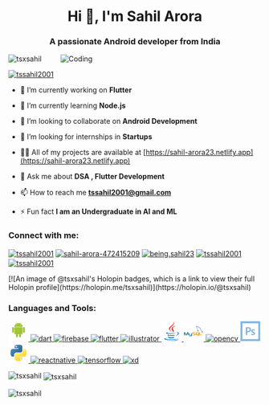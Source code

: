 


<h1 align="center">Hi 👋, I'm Sahil Arora</h1>
<h3 align="center">A passionate Android developer from India</h3>
<img align="right" alt="Coding" width="400" src="https://cdn.dribbble.com/users/1162077/screenshots/3848914/programmer.gif">
<p align="left"> <img src="https://komarev.com/ghpvc/?username=tsxsahil&label=Profile%20views&color=0e75b6&style=flat" alt="tsxsahil" /> </p>

<!-- <p align="left"> <a href="https://github.com/ryo-ma/github-profile-trophy"><img src="https://github-profile-trophy.vercel.app/?username=tsxsahil" alt="tsxsahil" /></a> </p> -->

<p align="left"> <a href="https://twitter.com/tssahil2001" target="blank"><img src="https://img.shields.io/twitter/follow/tssahil2001?logo=twitter&style=for-the-badge" alt="tssahil2001" /></a> </p>

- 🔭 I’m currently working on **Flutter**

- 🌱 I’m currently learning **Node.js**

- 👯 I’m looking to collaborate on **Android Development**

- 🤝 I’m looking for internships in **Startups**

- 👨‍💻 All of my projects are available at [https://sahil-arora23.netlify.app](https://sahil-arora23.netlify.app)

- 💬 Ask me about **DSA , Flutter Development**

- 📫 How to reach me **tssahil2001@gmail.com**

- ⚡ Fun fact **I am an Undergraduate in AI and ML**

<h3 align="left">Connect with me:</h3>
<p align="left">
<a href="https://twitter.com/tssahil2001" target="blank"><img align="center" src="https://raw.githubusercontent.com/rahuldkjain/github-profile-readme-generator/master/src/images/icons/Social/twitter.svg" alt="tssahil2001" height="30" width="40" /></a>
<a href="https://linkedin.com/in/sahil-arora-472415209" target="blank"><img align="center" src="https://raw.githubusercontent.com/rahuldkjain/github-profile-readme-generator/master/src/images/icons/Social/linked-in-alt.svg" alt="sahil-arora-472415209" height="30" width="40" /></a>
<a href="https://instagram.com/being.sahil23" target="blank"><img align="center" src="https://raw.githubusercontent.com/rahuldkjain/github-profile-readme-generator/master/src/images/icons/Social/instagram.svg" alt="being.sahil23" height="30" width="40" /></a>
<a href="https://www.leetcode.com/tssahil2001" target="blank"><img align="center" src="https://raw.githubusercontent.com/rahuldkjain/github-profile-readme-generator/master/src/images/icons/Social/leet-code.svg" alt="tssahil2001" height="30" width="40" /></a>
<a href="https://auth.geeksforgeeks.org/user/tssahil2001" target="blank"><img align="center" src="https://raw.githubusercontent.com/rahuldkjain/github-profile-readme-generator/master/src/images/icons/Social/geeks-for-geeks.svg" alt="tssahil2001" height="30" width="40" /></a>
</p>
<!-- Add Holopin badges below -->
[![An image of @tsxsahil's Holopin badges, which is a link to view their full Holopin profile](https://holopin.me/tsxsahil)](https://holopin.io/@tsxsahil)
<!-- End of Holopin badges -->
<h3 align="left">Languages and Tools:</h3>
<p align="left"> <a href="https://developer.android.com" target="_blank" rel="noreferrer"> <img src="https://raw.githubusercontent.com/devicons/devicon/master/icons/android/android-original-wordmark.svg" alt="android" width="40" height="40"/> </a> <a href="https://dart.dev" target="_blank" rel="noreferrer"> <img src="https://www.vectorlogo.zone/logos/dartlang/dartlang-icon.svg" alt="dart" width="40" height="40"/> </a> <a href="https://firebase.google.com/" target="_blank" rel="noreferrer"> <img src="https://www.vectorlogo.zone/logos/firebase/firebase-icon.svg" alt="firebase" width="40" height="40"/> </a> <a href="https://flutter.dev" target="_blank" rel="noreferrer"> <img src="https://www.vectorlogo.zone/logos/flutterio/flutterio-icon.svg" alt="flutter" width="40" height="40"/> </a> <a href="https://www.adobe.com/in/products/illustrator.html" target="_blank" rel="noreferrer"> <img src="https://www.vectorlogo.zone/logos/adobe_illustrator/adobe_illustrator-icon.svg" alt="illustrator" width="40" height="40"/> </a> <a href="https://www.java.com" target="_blank" rel="noreferrer"> <img src="https://raw.githubusercontent.com/devicons/devicon/master/icons/java/java-original.svg" alt="java" width="40" height="40"/> </a> <a href="https://www.mysql.com/" target="_blank" rel="noreferrer"> <img src="https://raw.githubusercontent.com/devicons/devicon/master/icons/mysql/mysql-original-wordmark.svg" alt="mysql" width="40" height="40"/> </a> <a href="https://opencv.org/" target="_blank" rel="noreferrer"> <img src="https://www.vectorlogo.zone/logos/opencv/opencv-icon.svg" alt="opencv" width="40" height="40"/> </a> <a href="https://www.photoshop.com/en" target="_blank" rel="noreferrer"> <img src="https://raw.githubusercontent.com/devicons/devicon/master/icons/photoshop/photoshop-line.svg" alt="photoshop" width="40" height="40"/> </a> <a href="https://www.python.org" target="_blank" rel="noreferrer"> <img src="https://raw.githubusercontent.com/devicons/devicon/master/icons/python/python-original.svg" alt="python" width="40" height="40"/> </a> <a href="https://reactnative.dev/" target="_blank" rel="noreferrer"> <img src="https://reactnative.dev/img/header_logo.svg" alt="reactnative" width="40" height="40"/> </a> <a href="https://www.tensorflow.org" target="_blank" rel="noreferrer"> <img src="https://www.vectorlogo.zone/logos/tensorflow/tensorflow-icon.svg" alt="tensorflow" width="40" height="40"/> </a> <a href="https://www.adobe.com/products/xd.html" target="_blank" rel="noreferrer"> <img src="https://cdn.worldvectorlogo.com/logos/adobe-xd.svg" alt="xd" width="40" height="40"/> </a> </p>

<p><img align="left" src="https://github-readme-stats.vercel.app/api/top-langs?username=tsxsahil&show_icons=true&locale=en&layout=compact" alt="tsxsahil" /></p>

<p>&nbsp;<img align="center" src="https://github-readme-stats.vercel.app/api?username=tsxsahil&show_icons=true&locale=en" alt="tsxsahil" /></p>

<p><img align="center" src="https://github-readme-streak-stats.herokuapp.com/?user=tsxsahil&" alt="tsxsahil" /></p>

